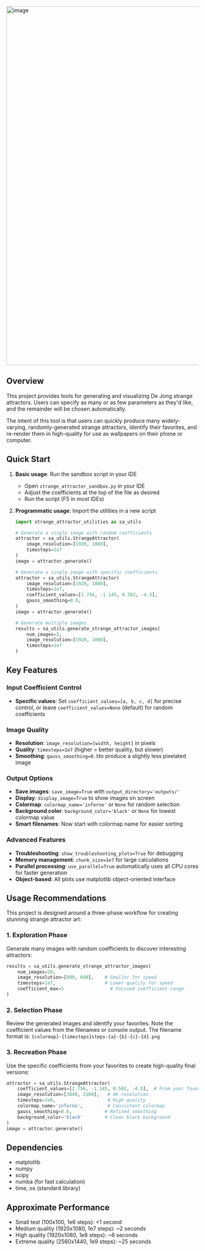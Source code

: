 <img width="1641" height="941" alt="image" src="https://github.com/user-attachments/assets/83e30039-74f5-40d3-8cf2-c0edee55d596" />

## Overview

This project provides tools for generating and visualizing De Jong strange attractors. Users can specify as many or as few parameters as they'd like, and the remainder will be chosen automatically.

The intent of this tool is that users can quickly produce many widely-varying, randomly-generated strange attractors, identify their favorites, and re-render them in high-quality for use as wallpapers on their phone or computer. 

## Quick Start

1. **Basic usage**: Run the sandbox script in your IDE
   - Open `strange_attractor_sandbox.py` in your IDE
   - Adjust the coefficients at the top of the file as desired
   - Run the script (F5 in most IDEs)

2. **Programmatic usage**: Import the utilities in a new script
   ```python
   import strange_attractor_utilities as sa_utils
   
   # Generate a single image with random coefficients
   attractor = sa_utils.StrangeAttractor(
       image_resolution=[1920, 1080],
       timesteps=1e7
   )
   image = attractor.generate()
   
   # Generate a single image with specific coefficients
   attractor = sa_utils.StrangeAttractor(
       image_resolution=[1920, 1080],
       timesteps=1e7,
       coefficient_values=[2.756, -1.145, 0.502, -4.5],
       gauss_smoothing=0.5,
   )
   image = attractor.generate()
   
   # Generate multiple images
   results = sa_utils.generate_strange_attractor_images(
       num_images=5,
       image_resolution=[1920, 1080],
       timesteps=1e7
   )
   ```

## Key Features

### Input Coefficient Control
- **Specific values**: Set `coefficient_values=[a, b, c, d]` for precise control, or leave `coefficient_values=None` (default) for random coefficients

### Image Quality
- **Resolution**: `image_resolution=[width, height]` in pixels
- **Quality**: `timesteps=1e7` (higher = better quality, but slower)
- **Smoothing**: `gauss_smoothing=0.5`to produce a slightly less pixelated image

### Output Options
- **Save images**: `save_image=True` with `output_directory='outputs/'`
- **Display**: `display_image=True` to show images on screen
- **Colormap**: `colormap_name='inferno'` or `None` for random selection
- **Background color**: `background_color='black'` or `None` for lowest colormap value
- **Smart filenames**: Now start with colormap name for easier sorting

### Advanced Features
- **Troubleshooting**: `show_troubleshooting_plots=True` for debugging
- **Memory management**: `chunk_size=1e7` for large calculations
- **Parallel processing**: `use_parallel=True` automatically uses all CPU cores for faster generation
- **Object-based**: All plots use matplotlib object-oriented interface

## Usage Recommendations

This project is designed around a three-phase workflow for creating stunning strange attractor art:

### 1. Exploration Phase
Generate many images with random coefficients to discover interesting attractors:
```python
results = sa_utils.generate_strange_attractor_images(
    num_images=20,
    image_resolution=[800, 600],    # Smaller for speed
    timesteps=1e7,                  # Lower quality for speed
    coefficient_max=5                 # Focused coefficient range
)
```

### 2. Selection Phase
Review the generated images and identify your favorites. Note the coefficient values from the filenames or console output. The filename format is: `{colormap}-{timesteps}steps-{a}-{b}-{c}-{d}.png`

### 3. Recreation Phase
Use the specific coefficients from your favorites to create high-quality final versions:
```python
attractor = sa_utils.StrangeAttractor(
    coefficient_values=[2.756, -1.145, 0.502, -4.5],  # From your favorite
    image_resolution=[3840, 2160],   # 4K resolution
    timesteps=1e8,                   # High quality
    colormap_name='inferno',         # Consistent colormap
    gauss_smoothing=0.6,            # Refined smoothing
    background_color='black'        # Clean black background
)
image = attractor.generate()
```

## Dependencies

- matplotlib
- numpy
- scipy
- numba (for fast calculation)
- time, os (standard library)

## Approximate Performance

- Small test (100x100, 1e6 steps): <1 second
- Medium quality (1920x1080, 1e7 steps): ~2 seconds
- High quality (1920x1080, 1e8 steps): ~6 seconds
- Extreme quality (2560x1440, 1e9 steps): ~25 seconds

